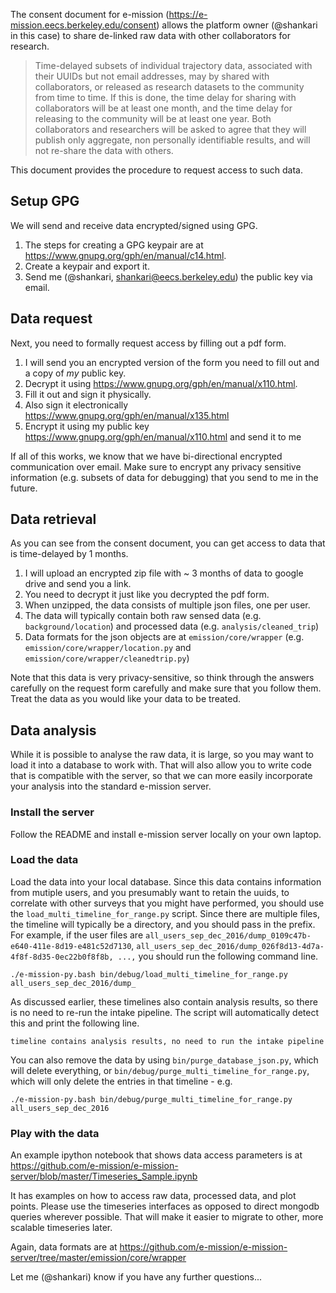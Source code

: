 The consent document for e-mission (https://e-mission.eecs.berkeley.edu/consent) allows the platform owner (@shankari in this case) to share de-linked raw data with other collaborators for research.

> Time-delayed subsets of individual trajectory data, associated with their UUIDs but not email addresses, may by shared with collaborators, or released as research datasets to the community from time to time. If this is done, the time delay for sharing with collaborators will be at least one month, and the time delay for releasing to the community will be at least one year. Both collaborators and researchers will be asked to agree that they will publish only aggregate, non personally identifiable results, and will not re-share the data with others. 

This document provides the procedure to request access to such data.

## Setup GPG ##

We will send and receive data encrypted/signed using GPG.
1. The steps for creating a GPG keypair are at https://www.gnupg.org/gph/en/manual/c14.html.
1. Create a keypair and export it.
1. Send me (@shankari, shankari@eecs.berkeley.edu) the public key via email.

## Data request ##

Next, you need to formally request access by filling out a pdf form.

1. I will send you an encrypted version of the form you need to fill out and a copy of *my* public key.
1. Decrypt it using https://www.gnupg.org/gph/en/manual/x110.html.
1. Fill it out and sign it physically.
1. Also sign it electronically https://www.gnupg.org/gph/en/manual/x135.html
1. Encrypt it using my public key https://www.gnupg.org/gph/en/manual/x110.html and send it to me

If all of this works, we know that we have bi-directional encrypted communication over email. Make sure to encrypt any privacy sensitive information (e.g. subsets of data for debugging) that you send to me in the future.

## Data retrieval ##

As you can see from the consent document, you can get access to data that is time-delayed by 1 months.

1. I will upload an encrypted zip file with ~ 3 months of data to google drive and send you a link.
1. You need to decrypt it just like you decrypted the pdf form.
1. When unzipped, the data consists of multiple json files, one per user.
1. The data will typically contain both raw sensed data (e.g. `background/location`) and processed data (e.g. `analysis/cleaned_trip`)
1. Data formats for the json objects are at `emission/core/wrapper` (e.g. `emission/core/wrapper/location.py` and `emission/core/wrapper/cleanedtrip.py`)

Note that this data is very privacy-sensitive, so think through the answers carefully on the request form carefully and make sure that you follow them. Treat the data as you would like your data to be treated.

## Data analysis ##

While it is possible to analyse the raw data, it is large, so you may want to load it into a database to work with. That will also allow you to write code that is compatible with the server, so that we can more easily incorporate your analysis into the standard e-mission server.

### Install the server ###
Follow the README and install e-mission server locally on your own laptop.

### Load the data ###
Load the data into your local database. Since this data contains information from mutiple users, and you presumably want to retain the uuids, to correlate with other surveys that you might have performed, you should use the `load_multi_timeline_for_range.py` script. Since there are multiple files, the timeline will typically be a directory, and you should pass in the prefix. For example, if the user files are `all_users_sep_dec_2016/dump_0109c47b-e640-411e-8d19-e481c52d7130`, `all_users_sep_dec_2016/dump_026f8d13-4d7a-4f8f-8d35-0ec22b0f8f8b, ...,` you should run the following command line.

```
./e-mission-py.bash bin/debug/load_multi_timeline_for_range.py all_users_sep_dec_2016/dump_
```
As discussed earlier, these timelines also contain analysis results, so there is no need to re-run the intake pipeline. The script will automatically detect this and print the following line.

```
timeline contains analysis results, no need to run the intake pipeline
```

You can also remove the data by using `bin/purge_database_json.py`, which will delete everything, or `bin/debug/purge_multi_timeline_for_range.py`, which will only delete the entries in that timeline - e.g.

```
./e-mission-py.bash bin/debug/purge_multi_timeline_for_range.py all_users_sep_dec_2016
```

### Play with the data ###

An example ipython notebook that shows data access parameters is at
https://github.com/e-mission/e-mission-server/blob/master/Timeseries_Sample.ipynb

It has examples on how to access raw data, processed data, and plot points.
Please use the timeseries interfaces as opposed to direct mongodb queries wherever possible.
That will make it easier to migrate to other, more scalable timeseries later.

Again, data formats are at 
https://github.com/e-mission/e-mission-server/tree/master/emission/core/wrapper

Let me (@shankari) know if you have any further questions...